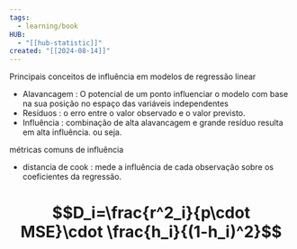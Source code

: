 ```yaml
---
tags:
  - learning/book
HUB:
  - "[[hub-statistic]]"
created: "[[2024-08-14]]"
---
```

Principais conceitos de influência em modelos de regressão linear

- Alavancagem : O potencial de um ponto influenciar o modelo com base na sua posição no espaço das variáveis independentes
- Resíduos : o erro entre o valor observado e o valor previsto.
- Influência : combinação de alta alavancagem e grande resíduo resulta em alta influência. ou seja.

métricas comuns de influência
- distancia de cook : mede a influência de cada observação sobre os coeficientes da regressão.

# $$D_i=\frac{r^2_i}{p\cdot MSE}\cdot \frac{h_i}{(1-h_i)^2}$$


